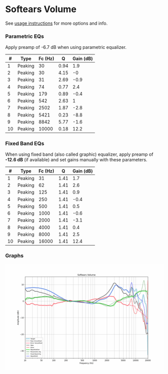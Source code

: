 # Softears Volume
See [usage instructions](https://github.com/jaakkopasanen/AutoEq#usage) for more options and info.

### Parametric EQs
Apply preamp of -6.7 dB when using parametric equalizer.

|   # | Type    |   Fc (Hz) |    Q |   Gain (dB) |
|-----|---------|-----------|------|-------------|
|   1 | Peaking |        30 | 0.94 |         1.9 |
|   2 | Peaking |        30 | 4.15 |        -0   |
|   3 | Peaking |        31 | 2.69 |        -0.9 |
|   4 | Peaking |        74 | 0.77 |         2.4 |
|   5 | Peaking |       179 | 0.89 |        -0.4 |
|   6 | Peaking |       542 | 2.63 |         1   |
|   7 | Peaking |      2502 | 1.87 |        -2.8 |
|   8 | Peaking |      5421 | 0.23 |        -8.8 |
|   9 | Peaking |      8842 | 5.77 |        -1.6 |
|  10 | Peaking |     10000 | 0.18 |        12.2 |

### Fixed Band EQs
When using fixed band (also called graphic) equalizer, apply preamp of **-12.6 dB** (if available) and set gains manually with these parameters.

|   # | Type    |   Fc (Hz) |    Q |   Gain (dB) |
|-----|---------|-----------|------|-------------|
|   1 | Peaking |        31 | 1.41 |         1.7 |
|   2 | Peaking |        62 | 1.41 |         2.6 |
|   3 | Peaking |       125 | 1.41 |         0.9 |
|   4 | Peaking |       250 | 1.41 |        -0.4 |
|   5 | Peaking |       500 | 1.41 |         0.5 |
|   6 | Peaking |      1000 | 1.41 |        -0.6 |
|   7 | Peaking |      2000 | 1.41 |        -3.1 |
|   8 | Peaking |      4000 | 1.41 |         0.4 |
|   9 | Peaking |      8000 | 1.41 |         2.5 |
|  10 | Peaking |     16000 | 1.41 |        12.4 |

### Graphs
![](./Softears%20Volume.png)
